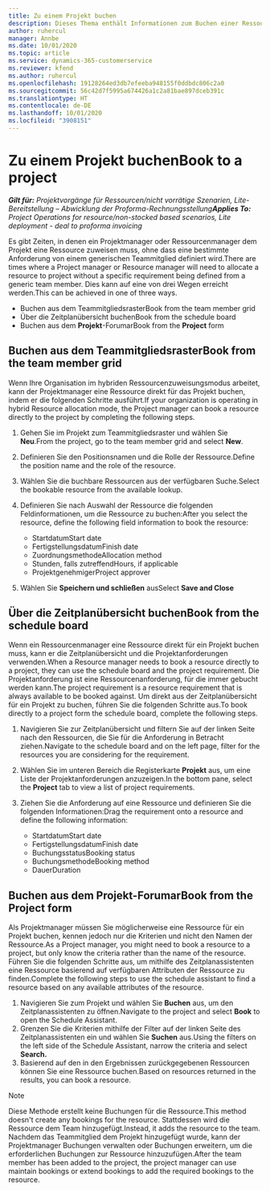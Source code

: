 ```yaml
---
title: Zu einem Projekt buchen
description: Dieses Thema enthält Informationen zum Buchen einer Ressource für ein Projekt.
author: ruhercul
manager: Annbe
ms.date: 10/01/2020
ms.topic: article
ms.service: dynamics-365-customerservice
ms.reviewer: kfend
ms.author: ruhercul
ms.openlocfilehash: 19128264ed3db7efeeba948155f0ddbdc806c2a0
ms.sourcegitcommit: 56c42d7f5995a674426a1c2a81bae897dceb391c
ms.translationtype: HT
ms.contentlocale: de-DE
ms.lasthandoff: 10/01/2020
ms.locfileid: "3908151"
---
```

# <a name="book-to-a-project"></a><span data-ttu-id="3873e-103">Zu einem Projekt buchen</span><span class="sxs-lookup"><span data-stu-id="3873e-103">Book to a project</span></span>

<span data-ttu-id="3873e-104">_**Gilt für:** Projektvorgänge für Ressourcen/nicht vorrätige Szenarien, Lite-Bereitstellung – Abwicklung der Proforma-Rechnungsstellung_</span><span class="sxs-lookup"><span data-stu-id="3873e-104">_**Applies To:** Project Operations for resource/non-stocked based scenarios, Lite deployment - deal to proforma invoicing_</span></span>

<span data-ttu-id="3873e-105">Es gibt Zeiten, in denen ein Projektmanager oder Ressourcenmanager dem Projekt eine Ressource zuweisen muss, ohne dass eine bestimmte Anforderung von einem generischen Teammitglied definiert wird.</span><span class="sxs-lookup"><span data-stu-id="3873e-105">There are times where a Project manager or Resource manager will need to allocate a resource to project without a specific requirement being defined from a generic team member.</span></span> <span data-ttu-id="3873e-106">Dies kann auf eine von drei Wegen erreicht werden.</span><span class="sxs-lookup"><span data-stu-id="3873e-106">This can be achieved in one of three ways.</span></span>

- <span data-ttu-id="3873e-107">Buchen aus dem Teammitgliedsraster</span><span class="sxs-lookup"><span data-stu-id="3873e-107">Book from the team member grid</span></span>
- <span data-ttu-id="3873e-108">Über die Zeitplanübersicht buchen</span><span class="sxs-lookup"><span data-stu-id="3873e-108">Book from the schedule board</span></span>
- <span data-ttu-id="3873e-109">Buchen aus dem **Projekt**-Forumar</span><span class="sxs-lookup"><span data-stu-id="3873e-109">Book from the **Project** form</span></span>

## <a name="book-from-the-team-member-grid"></a><span data-ttu-id="3873e-110">Buchen aus dem Teammitgliedsraster</span><span class="sxs-lookup"><span data-stu-id="3873e-110">Book from the team member grid</span></span>

<span data-ttu-id="3873e-111">Wenn Ihre Organisation im hybriden Ressourcenzuweisungsmodus arbeitet, kann der Projektmanager eine Ressource direkt für das Projekt buchen, indem er die folgenden Schritte ausführt.</span><span class="sxs-lookup"><span data-stu-id="3873e-111">If your organization is operating in hybrid Resource allocation mode, the Project manager can book a resource directly to the project by completing the following steps.</span></span>

1. <span data-ttu-id="3873e-112">Gehen Sie im Projekt zum Teammitgliedsraster und wählen Sie **Neu**.</span><span class="sxs-lookup"><span data-stu-id="3873e-112">From the project, go to the team member grid and select **New**.</span></span>
2. <span data-ttu-id="3873e-113">Definieren Sie den Positionsnamen und die Rolle der Ressource.</span><span class="sxs-lookup"><span data-stu-id="3873e-113">Define the position name and the role of the resource.</span></span>
3. <span data-ttu-id="3873e-114">Wählen Sie die buchbare Ressourcen aus der verfügbaren Suche.</span><span class="sxs-lookup"><span data-stu-id="3873e-114">Select the bookable resource from the available lookup.</span></span>
4. <span data-ttu-id="3873e-115">Definieren Sie nach Auswahl der Ressource die folgenden Feldinformationen, um die Ressource zu buchen:</span><span class="sxs-lookup"><span data-stu-id="3873e-115">After you select the resource, define the following field information to book the resource:</span></span>

    - <span data-ttu-id="3873e-116">Startdatum</span><span class="sxs-lookup"><span data-stu-id="3873e-116">Start date</span></span>
    - <span data-ttu-id="3873e-117">Fertigstellungsdatum</span><span class="sxs-lookup"><span data-stu-id="3873e-117">Finish date</span></span>
    - <span data-ttu-id="3873e-118">Zuordnungsmethode</span><span class="sxs-lookup"><span data-stu-id="3873e-118">Allocation method</span></span>
    - <span data-ttu-id="3873e-119">Stunden, falls zutreffend</span><span class="sxs-lookup"><span data-stu-id="3873e-119">Hours, if applicable</span></span>
    - <span data-ttu-id="3873e-120">Projektgenehmiger</span><span class="sxs-lookup"><span data-stu-id="3873e-120">Project approver</span></span>

6. <span data-ttu-id="3873e-121">Wählen Sie **Speichern und schließen** aus</span><span class="sxs-lookup"><span data-stu-id="3873e-121">Select **Save and Close**</span></span>

## <a name="book-from-the-schedule-board"></a><span data-ttu-id="3873e-122">Über die Zeitplanübersicht buchen</span><span class="sxs-lookup"><span data-stu-id="3873e-122">Book from the schedule board</span></span>

<span data-ttu-id="3873e-123">Wenn ein Ressourcenmanager eine Ressource direkt für ein Projekt buchen muss, kann er die Zeitplanübersicht und die Projektanforderungen verwenden.</span><span class="sxs-lookup"><span data-stu-id="3873e-123">When a Resource manager needs to book a resource directly to a project, they can use the schedule board and the project requirement.</span></span> <span data-ttu-id="3873e-124">Die Projektanforderung ist eine Ressourcenanforderung, für die immer gebucht werden kann.</span><span class="sxs-lookup"><span data-stu-id="3873e-124">The project requirement is a resource requirement that is always available to be booked against.</span></span> <span data-ttu-id="3873e-125">Um direkt aus der Zeitplanübersicht für ein Projekt zu buchen, führen Sie die folgenden Schritte aus.</span><span class="sxs-lookup"><span data-stu-id="3873e-125">To book directly to a project form the schedule board, complete the following steps.</span></span>

1. <span data-ttu-id="3873e-126">Navigieren Sie zur Zeitplanübersicht und filtern Sie auf der linken Seite nach den Ressourcen, die Sie für die Anforderung in Betracht ziehen.</span><span class="sxs-lookup"><span data-stu-id="3873e-126">Navigate to the schedule board and on the left page, filter for the resources you are considering for the requirement.</span></span>
2. <span data-ttu-id="3873e-127">Wählen Sie im unteren Bereich die Registerkarte **Projekt** aus, um eine Liste der Projektanforderungen anzuzeigen.</span><span class="sxs-lookup"><span data-stu-id="3873e-127">In the bottom pane, select the **Project** tab to view a list of project requirements.</span></span>
3. <span data-ttu-id="3873e-128">Ziehen Sie die Anforderung auf eine Ressource und definieren Sie die folgenden Informationen:</span><span class="sxs-lookup"><span data-stu-id="3873e-128">Drag the requirement onto a resource and define the following information:</span></span>

    - <span data-ttu-id="3873e-129">Startdatum</span><span class="sxs-lookup"><span data-stu-id="3873e-129">Start date</span></span>
    - <span data-ttu-id="3873e-130">Fertigstellungsdatum</span><span class="sxs-lookup"><span data-stu-id="3873e-130">Finish date</span></span>
    - <span data-ttu-id="3873e-131">Buchungsstatus</span><span class="sxs-lookup"><span data-stu-id="3873e-131">Booking status</span></span>
    - <span data-ttu-id="3873e-132">Buchungsmethode</span><span class="sxs-lookup"><span data-stu-id="3873e-132">Booking method</span></span>
    - <span data-ttu-id="3873e-133">Dauer</span><span class="sxs-lookup"><span data-stu-id="3873e-133">Duration</span></span>

## <a name="book-from-the-project-form"></a><span data-ttu-id="3873e-134">Buchen aus dem Projekt-Forumar</span><span class="sxs-lookup"><span data-stu-id="3873e-134">Book from the Project form</span></span>

<span data-ttu-id="3873e-135">Als Projektmanager müssen Sie möglicherweise eine Ressource für ein Projekt buchen, kennen jedoch nur die Kriterien und nicht den Namen der Ressource.</span><span class="sxs-lookup"><span data-stu-id="3873e-135">As a Project manager, you might need to book a resource to a project, but only know the criteria rather than the name of the resource.</span></span> <span data-ttu-id="3873e-136">Führen Sie die folgenden Schritte aus, um mithilfe des Zeitplanassistenten eine Ressource basierend auf verfügbaren Attributen der Ressource zu finden.</span><span class="sxs-lookup"><span data-stu-id="3873e-136">Complete the following steps to use the schedule assistant to find a resource based on any available attributes of the resource.</span></span> 

1. <span data-ttu-id="3873e-137">Navigieren Sie zum Projekt und wählen Sie **Buchen** aus, um den Zeitplanassistenten zu öffnen.</span><span class="sxs-lookup"><span data-stu-id="3873e-137">Navigate to the project and select **Book** to open the Schedule Assistant.</span></span>
2. <span data-ttu-id="3873e-138">Grenzen Sie die Kriterien mithilfe der Filter auf der linken Seite des Zeitplanassistenten ein und wählen Sie **Suchen** aus.</span><span class="sxs-lookup"><span data-stu-id="3873e-138">Using the filters on the left side of the Schedule Assistant, narrow the criteria and select **Search.**</span></span>
3. <span data-ttu-id="3873e-139">Basierend auf den in den Ergebnissen zurückgegebenen Ressourcen können Sie eine Ressource buchen.</span><span class="sxs-lookup"><span data-stu-id="3873e-139">Based on resources returned in the results, you can book a resource.</span></span>

> [!NOTE]
> <span data-ttu-id="3873e-140">Diese Methode erstellt keine Buchungen für die Ressource.</span><span class="sxs-lookup"><span data-stu-id="3873e-140">This method doesn't create any bookings for the resource.</span></span> <span data-ttu-id="3873e-141">Stattdessen wird die Ressource dem Team hinzugefügt.</span><span class="sxs-lookup"><span data-stu-id="3873e-141">Instead, it adds the resource to the team.</span></span> <span data-ttu-id="3873e-142">Nachdem das Teammitglied dem Projekt hinzugefügt wurde, kann der Projektmanager Buchungen verwalten oder Buchungen erweitern, um die erforderlichen Buchungen zur Ressource hinzuzufügen.</span><span class="sxs-lookup"><span data-stu-id="3873e-142">After the team member has been added to the project, the project manager can use maintain bookings or extend bookings to add the required bookings to the resource.</span></span>
